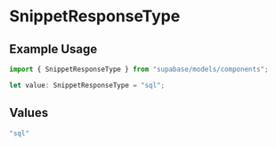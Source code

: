 # SnippetResponseType

## Example Usage

```typescript
import { SnippetResponseType } from "supabase/models/components";

let value: SnippetResponseType = "sql";
```

## Values

```typescript
"sql"
```
